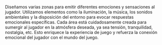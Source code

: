 
Diseñamos varias zonas para emitir diferentes emociones y sensaciones al jugador. Utilizamos elementos como la iluminación, la música, los sonidos ambientales y la disposición del entorno para evocar respuestas emocionales específicas. Cada área está cuidadosamente creada para sumergir al jugador en la atmósfera deseada, ya sea tensión, tranquilidad, nostalgia, etc. Esto enriquece la experiencia de juego y refuerza la conexión emocional del jugador con el mundo del juego.
